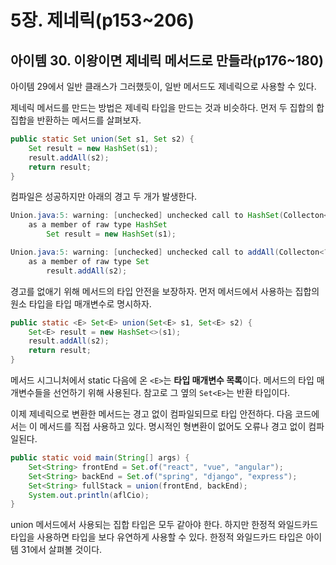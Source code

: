 # 5장. 제네릭(p153~206)

## 아이템 30. 이왕이면 제네릭 메서드로 만들라(p176~180)

아이템 29에서 일반 클래스가 그러했듯이, 일반 메서드도 제네릭으로 사용할 수 있다. 

제네릭 메서드를 만드는 방법은 제네릭 타입을 만드는 것과 비슷하다. 먼저 두 집합의 합집합을 반환하는 메서드를 살펴보자.

```java
public static Set union(Set s1, Set s2) {
    Set result = new HashSet(s1);
    result.addAll(s2);
    return result;
}
```

컴파일은 성공하지만 아래의 경고 두 개가 발생한다.

```java
Union.java:5: warning: [unchecked] unchecked call to HashSet(Collecton<? extends E>)
    as a member of raw type HashSet
    	Set result = new HashSet(s1);

Union.java:5: warning: [unchecked] unchecked call to addAll(Collecton<? extends E>)
    as a member of raw type Set
    	result.addAll(s2);
```

경고를 없애기 위해 메서드의 타입 안전을 보장하자. 먼저 메서드에서 사용하는 집합의 원소 타입을 타입 매개변수로 명시하자. 

```java
public static <E> Set<E> union(Set<E> s1, Set<E> s2) {
    Set<E> result = new HashSet<>(s1);
    result.addAll(s2);
    return result;
}
```

메서드 시그니처에서 static 다음에 온 `<E>`는 **타입 매개변수 목록**이다. 메서드의 타입 매개변수들을 선언하기 위해 사용된다. 참고로 그 옆의 `Set<E>`는 반환 타입이다.

이제 제네릭으로 변환한 메서드는 경고 없이 컴파일되므로 타입 안전하다. 다음 코드에서는 이 메서드를 직접 사용하고 있다. 명시적인 형변환이 없어도 오류나 경고 없이 컴파일된다.

```java
public static void main(String[] args) {
    Set<String> frontEnd = Set.of("react", "vue", "angular");
    Set<String> backEnd = Set.of("spring", "django", "express");
    Set<String> fullStack = union(frontEnd, backEnd);
    System.out.println(aflCio);
}
```

union 메서드에서 사용되는 집합 타입은 모두 같아야 한다. 하지만 한정적 와일드카드 타입을 사용하면 타입을 보다 유연하게 사용할 수 있다. 한정적 와일드카드 타입은 아이템 31에서 살펴볼 것이다.


